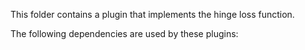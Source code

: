 This folder contains a plugin that implements the hinge loss function.

The following dependencies are used by these plugins:

